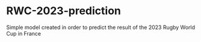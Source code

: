# RWC-2023-prediction
Simple model created in order to predict the result of the 2023 Rugby World Cup in France
